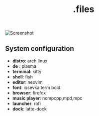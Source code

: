 <div align='center'>
    <h1>.files</h1><br>
</div>

![Screenshot](https://i.imgur.com/LPXalIk.png)

## System configuration

+ **distro**: arch linux
+ **de** : plasma
+ **terminal**: kitty
+ **shell**: fish
+ **editor**: neovim
+ **font**: iosevka term bold
+ **browser**: firefox
+ **music player**: ncmpcpp,mpd,mpc
+ **launcher**: rofi
+ **dock**: latte-dock
